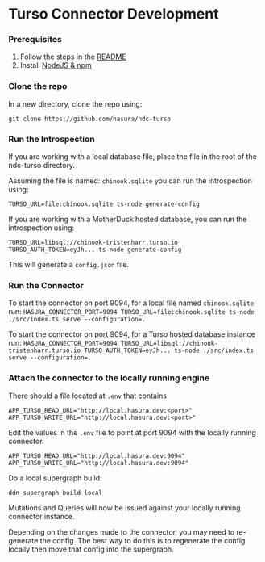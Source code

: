 # Turso Connector Development

### Prerequisites
1. Follow the steps in the [README](../README.md)
2. Install [NodeJS & npm](https://docs.npmjs.com/downloading-and-installing-node-js-and-npm)

### Clone the repo

In a new directory, clone the repo using:

```git clone https://github.com/hasura/ndc-turso```

### Run the Introspection

If you are working with a local database file, place the file in the root of the ndc-turso directory. 

Assuming the file is named: `chinook.sqlite` you can run the introspection using:

```TURSO_URL=file:chinook.sqlite ts-node generate-config```

If you are working with a MotherDuck hosted database, you can run the introspection using:

```TURSO_URL=libsql://chinook-tristenharr.turso.io TURSO_AUTH_TOKEN=eyJh... ts-node generate-config```

This will generate a `config.json` file.

### Run the Connector

To start the connector on port 9094, for a local file named `chinook.sqlite` run:
```HASURA_CONNECTOR_PORT=9094 TURSO_URL=file:chinook.sqlite ts-node ./src/index.ts serve --configuration=.```

To start the connector on port 9094, for a Turso hosted database instance run:
```HASURA_CONNECTOR_PORT=9094 TURSO_URL=libsql://chinook-tristenharr.turso.io TURSO_AUTH_TOKEN=eyJh... ts-node ./src/index.ts serve --configuration=.```

### Attach the connector to the locally running engine

There should a file located at `.env` that contains 

```env
APP_TURSO_READ_URL="http://local.hasura.dev:<port>"
APP_TURSO_WRITE_URL="http://local.hasura.dev:<port>"
```

Edit the values in the `.env` file to point at port 9094 with the locally running connector.

```env
APP_TURSO_READ_URL="http://local.hasura.dev:9094"
APP_TURSO_WRITE_URL="http://local.hasura.dev:9094"
```

Do a local supergraph build:

```ddn supergraph build local```

Mutations and Queries will now be issued against your locally running connector instance. 

Depending on the changes made to the connector, you may need to re-generate the config. The best way to do this is to regenerate the config locally then move that config into the supergraph.